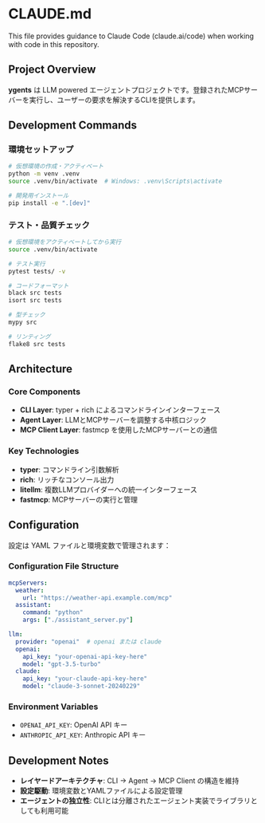 # CLAUDE.md

This file provides guidance to Claude Code (claude.ai/code) when working with code in this repository.

## Project Overview

**ygents** は LLM powered エージェントプロジェクトです。登録されたMCPサーバーを実行し、ユーザーの要求を解決するCLIを提供します。

## Development Commands

### 環境セットアップ
```bash
# 仮想環境の作成・アクティベート
python -m venv .venv
source .venv/bin/activate  # Windows: .venv\Scripts\activate

# 開発用インストール
pip install -e ".[dev]"
```

### テスト・品質チェック
```bash
# 仮想環境をアクティベートしてから実行
source .venv/bin/activate

# テスト実行
pytest tests/ -v

# コードフォーマット
black src tests
isort src tests

# 型チェック
mypy src

# リンティング
flake8 src tests
```

## Architecture

### Core Components
- **CLI Layer**: typer + rich によるコマンドラインインターフェース
- **Agent Layer**: LLMとMCPサーバーを調整する中核ロジック  
- **MCP Client Layer**: fastmcp を使用したMCPサーバーとの通信

### Key Technologies
- **typer**: コマンドライン引数解析
- **rich**: リッチなコンソール出力
- **litellm**: 複数LLMプロバイダーへの統一インターフェース
- **fastmcp**: MCPサーバーの実行と管理

## Configuration

設定は YAML ファイルと環境変数で管理されます：

### Configuration File Structure
```yaml
mcpServers:
  weather:
    url: "https://weather-api.example.com/mcp"
  assistant:
    command: "python"
    args: ["./assistant_server.py"]

llm:
  provider: "openai"  # openai または claude
  openai:
    api_key: "your-openai-api-key-here"
    model: "gpt-3.5-turbo"
  claude:
    api_key: "your-claude-api-key-here"
    model: "claude-3-sonnet-20240229"
```

### Environment Variables
- `OPENAI_API_KEY`: OpenAI API キー
- `ANTHROPIC_API_KEY`: Anthropic API キー

## Development Notes

- **レイヤードアーキテクチャ**: CLI → Agent → MCP Client の構造を維持
- **設定駆動**: 環境変数とYAMLファイルによる設定管理
- **エージェントの独立性**: CLIとは分離されたエージェント実装でライブラリとしても利用可能